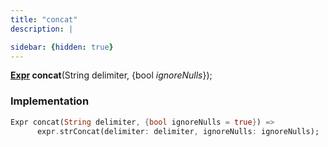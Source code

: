 ```yaml
---
title: "concat"
description: |

sidebar: {hidden: true}
---
```

<span class="dart-code"><strong>[Expr] concat</strong>(<span class="nobr">String delimiter</span>, {<span class="nobr">bool <i>ignoreNulls</i></span>});</span>


### Implementation
```dart
Expr concat(String delimiter, {bool ignoreNulls = true}) =>
      expr.strConcat(delimiter: delimiter, ignoreNulls: ignoreNulls);
```

[Expr]: /reference/classes/expr